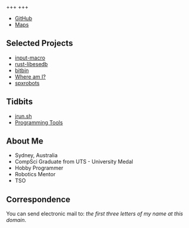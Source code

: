 +++
+++

<ul class="buttonlinks" role="list">
  <!-- <li><a data-icon="📝" href="/blog">Blog</a></li> -->
  <li><a data-logo="gh" href="https://github.com/sunsetkookaburra">GitHub</a></li>
  <li><a data-logo="maps" href="https://maps.sunsetkookaburra.net">Maps</a></li>
</ul>

## Selected Projects

<ul class="buttonlinks" role="list">
  <li><a data-icon="🦀" href="https://crates.io/crates/input-macro">input-macro</a></li>
  <li><a data-icon="🦀" href="https://crates.io/crates/libesedb">rust-libesedb</a></li>
  <li><a data-icon="🔃" href="https://github.com/sunsetkookaburra/bitbin">bitbin</a></li>
  <li><a data-icon="🧭" href="./geo">Where am I?</a></li>
  <li><a data-icon="🤖" href="https://spxrobots.org">spxrobots</a></li>
</ul>

## Tidbits

<ul class="buttonlinks" role="list">
  <li><a data-icon="☕" href="./tidbits/jrun">jrun.sh</a></li>
  <li><a data-icon="💼" href="./tidbits/tools">Programming Tools</a></li>
</ul>

## About Me

* Sydney, Australia
* CompSci Graduate from UTS - University Medal
* Hobby Programmer
* Robotics Mentor
* TSO

## Correspondence

You can send electronic mail to: *the first three letters of my name at this domain*.
